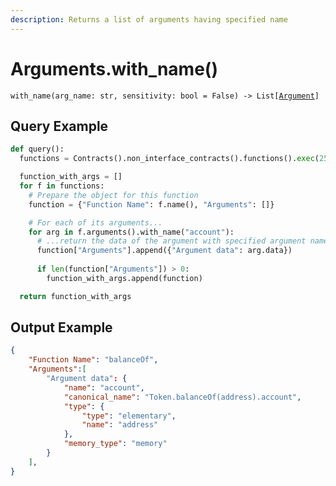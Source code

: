 ```yaml
---
description: Returns a list of arguments having specified name
---
```


# Arguments.with\_name()

`with_name(arg_name: str, sensitivity: bool = False) -> List[`[`Argument`](../argument/)`]`



## Query Example

```python
def query():
  functions = Contracts().non_interface_contracts().functions().exec(25)

  function_with_args = []
  for f in functions:
    # Prepare the object for this function
    function = {"Function Name": f.name(), "Arguments": []}

    # For each of its arguments...
    for arg in f.arguments().with_name("account"):
      # ...return the data of the argument with specified argument name
      function["Arguments"].append({"Argument data": arg.data})
      
      if len(function["Arguments"]) > 0:
        function_with_args.append(function)

  return function_with_args
```

## Output Example

```json
{
    "Function Name": "balanceOf",
    "Arguments":[
        "Argument data": {
            "name": "account",
            "canonical_name": "Token.balanceOf(address).account",
            "type": {
                "type": "elementary",
                "name": "address"
            },
            "memory_type": "memory"
        }
    ],    
}
```
